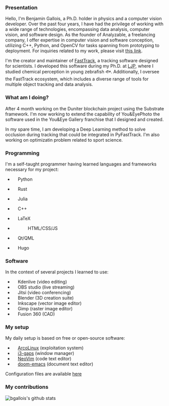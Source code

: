 ### Presentation

Hello, I'm Benjamin Gallois, a Ph.D. holder in physics and a computer vision developer. Over the past four years, I have had the privilege of working with a wide range of technologies, encompassing data analysis, computer vision, and software design. As the founder of Analyzable, a freelancing company, I offer expertise in computer vision and software conception, utilizing C++, Python, and OpenCV for tasks spanning from prototyping to deployment. For inquiries related to my work, please visit [this link](https://gallois.cc/).

I'm the creator and maintainer of [FastTrack](https://github.com/FastTrackOrg), a tracking software designed for scientists. I developed this software during my Ph.D. at [LJP](https://github.com/LJPZebra), where I studied chemical perception in young zebrafish 🐟. Additionally, I oversee the FastTrack ecosystem, which includes a diverse range of tools for multiple object tracking and data analysis.

### What am I doing?
After 4 month working on the Duniter blockchain project using the Substrate framework.  I'm now working to extend the capability of You&EyePhoto the software used in the You&Eye Gallery franchise that I designed and created.

In my spare time, I am developing a Deep Learning method to solve occlusion during tracking that could be integrated in PyFastTrack. I'm also working on optimizatin problem related to sport science.

### Programming
I'm a self-taught programmer having learned languages and frameworks necessary for my project:

* <img width="12" src="https://simpleicons.org/icons/python.svg"/> Python
* <img width="12" src="https://simpleicons.org/icons/rust.svg"/> Rust
* <img width="12" src="https://simpleicons.org/icons/julia.svg"/> Julia
* <img width="12" src="https://simpleicons.org/icons/cplusplus.svg"/> C++
* <img width="12" src="https://simpleicons.org/icons/latex.svg"/> LaTeX
* <img width="12" src="https://simpleicons.org/icons/html5.svg"/> <img width="12" src="https://simpleicons.org/icons/css3.svg"/> <img width="12" src="https://simpleicons.org/icons/javascript.svg"/> HTML/CSS/JS

* <img width="12" src="https://simpleicons.org/icons/cplusplus.svg"/> Qt/QML
* <img width="12" src="https://simpleicons.org/icons/hugo.svg"/> Hugo

### Software

In the context of several projects I learned to use:

* <img width="12" src="https://simpleicons.org/icons/kdenlive.svg"/> Kdenlive (video editing)
* <img width="12" src="https://simpleicons.org/icons/obsstudio.svg"/> OBS studio (live streaming)
* <img width="12" src="https://simpleicons.org/icons/jitsi.svg"/> Jitsi (video conferencing)
* <img width="12" src="https://simpleicons.org/icons/blender.svg"/> Blender (3D creation suite)
* <img width="12" src="https://simpleicons.org/icons/inkscape.svg"/> Inkscape (vector image editor)
* <img width="12" src="https://simpleicons.org/icons/gimp.svg"/> Gimp (raster image editor)
* <img width="12" src="https://img.icons8.com/material-two-tone/452/autodesk-fusion-360.png"/> Fusion 360 (CAD)

### My setup

My daily setup is based on free or open-source software:

* <img width="12" src="https://simpleicons.org/icons/archlinux.svg"/> [ArcoLinux](https://arcolinux.com/)  (exploitation system)
* <img width="12" src="https://simpleicons.org/icons/archlinux.svg"/> [i3-gaps](https://github.com/Airblader/i3) (window manager)
* <img width="12" src="https://simpleicons.org/icons/vim.svg"/> [NeoVim](https://github.com/neovim/neovim) (code text editor)
* <img width="12" src="https://simpleicons.org/icons/gnuemacs.svg"/> [doom-emacs](https://github.com/hlissner/doom-emacs) (document text editor)

Configuration files are available [here](https://github.com/bgallois/dotfile)

### My contributions

![bgallois's github stats](https://github-readme-stats.vercel.app/api?username=bgallois&hide=["issues"]&show_icons=true&theme=vue)
